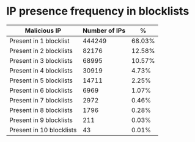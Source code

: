 # IP presence frequency in blocklists
| Malicious IP | Number of IPs | % |
|----|----|----|
| Present in 1 blocklist | 444249 | 68.03% |
| Present in 2 blocklists | 82176 | 12.58% |
| Present in 3 blocklists | 68995 | 10.57% |
| Present in 4 blocklists | 30919 | 4.73% |
| Present in 5 blocklists | 14711 | 2.25% |
| Present in 6 blocklists | 6969 | 1.07% |
| Present in 7 blocklists | 2972 | 0.46% |
| Present in 8 blocklists | 1796 | 0.28% |
| Present in 9 blocklists | 211 | 0.03% |
| Present in 10 blocklists | 43 | 0.01% |
